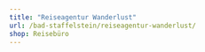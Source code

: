 ```yaml
---
title: "Reiseagentur Wanderlust"
url: /bad-staffelstein/reiseagentur-wanderlust/
shop: Reisebüro
---
```

